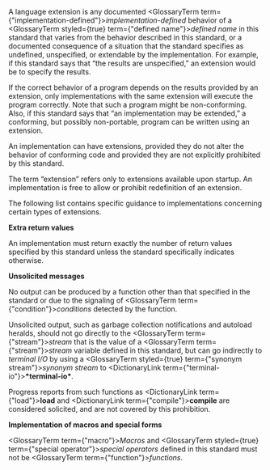  



A language extension is any documented <GlossaryTerm  term={"implementation-defined"}><i>implementation-defined</i></GlossaryTerm> behavior of a <GlossaryTerm styled={true} term={"defined name"}><i>defined name</i></GlossaryTerm> in this standard that varies from the behavior described in this standard, or a documented consequence of a situation that the standard specifies as undefined, unspecified, or extendable by the implementation. For example, if this standard says that “the results are unspecified,” an extension would be to specify the results. 



If the correct behavior of a program depends on the results provided by an extension, only implementations with the same extension will execute the program correctly. Note that such a program might be non-conforming. Also, if this standard says that “an implementation may be extended,” a conforming, but possibly non-portable, program can be written using an extension. 



An implementation can have extensions, provided they do not alter the behavior of conforming code and provided they are not explicitly prohibited by this standard. 



The term “extension” refers only to extensions available upon startup. An implementation is free to allow or prohibit redefinition of an extension. 



The following list contains specific guidance to implementations concerning certain types of extensions. 



**Extra return values** 



An implementation must return exactly the number of return values specified by this standard unless the standard specifically indicates otherwise. 



**Unsolicited messages** 



No output can be produced by a function other than that specified in the standard or due to the signaling of <GlossaryTerm  term={"condition"}><i>conditions</i></GlossaryTerm> detected by the function. 



Unsolicited output, such as garbage collection notifications and autoload heralds, should not go directly to the <GlossaryTerm  term={"stream"}><i>stream</i></GlossaryTerm> that is the value of a <GlossaryTerm  term={"stream"}><i>stream</i></GlossaryTerm> variable defined in this standard, but can go indirectly to *terminal I/O* by using a <GlossaryTerm styled={true} term={"synonym stream"}><i>synonym stream</i></GlossaryTerm> to <DictionaryLink  term={"terminal-io"}><b>\*terminal-io\*</b></DictionaryLink>. 



Progress reports from such functions as <DictionaryLink  term={"load"}><b>load</b></DictionaryLink> and <DictionaryLink  term={"compile"}><b>compile</b></DictionaryLink> are considered solicited, and are not covered by this prohibition. 



**Implementation of macros and special forms** 



<GlossaryTerm  term={"macro"}><i>Macros</i></GlossaryTerm> and <GlossaryTerm styled={true} term={"special operator"}><i>special operators</i></GlossaryTerm> defined in this standard must not be <GlossaryTerm  term={"function"}><i>functions</i></GlossaryTerm>.  







